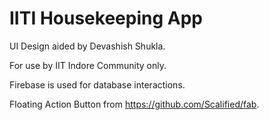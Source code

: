 # IITI Housekeeping App

UI Design aided by Devashish Shukla.

For use by IIT Indore Community only.

Firebase is used for database interactions.

Floating Action Button from https://github.com/Scalified/fab.
